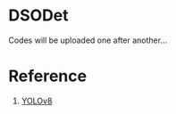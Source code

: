 # DSODet
Codes will be uploaded one after another...

# Reference
1. [YOLOv8](https://github.com/ultralytics/ultralytics)

